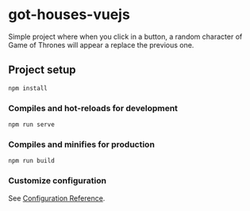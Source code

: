 # got-houses-vuejs

Simple project where when you click in a button, a random character of Game of Thrones will appear a replace the previous one.

## Project setup
```
npm install
```

### Compiles and hot-reloads for development
```
npm run serve
```

### Compiles and minifies for production
```
npm run build
```

### Customize configuration
See [Configuration Reference](https://cli.vuejs.org/config/).
